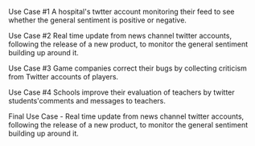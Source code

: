 Use Case #1 A hospital's twtter account monitoring their feed to see whether the general sentiment is positive or negative.


Use Case #2 Real time update from news channel twitter accounts, following the release of a new product, to monitor the general sentiment building up around it.


Use Case #3 Game companies correct their bugs by collecting criticism from Twitter accounts of players.


Use Case #4 Schools improve their evaluation of teachers by twitter students'comments and messages to teachers.

Final Use Case - Real time update from news channel twitter accounts, following the release of a new product, to monitor the general sentiment building up around it.
